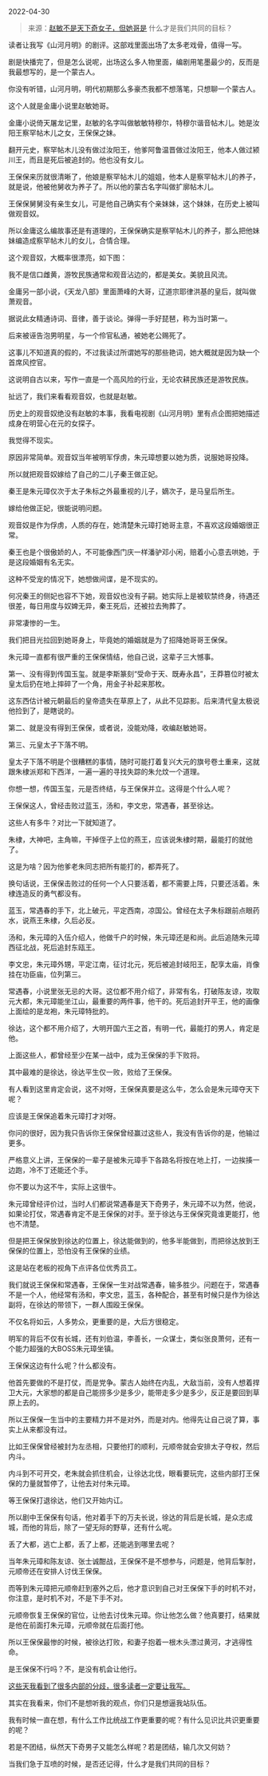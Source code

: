2022-04-30

> 来源：[赵敏不是天下奇女子，但她哥是](http://mp.weixin.qq.com/s?__biz=MzU0MjYwNDU2Mw==&mid=2247505261&idx=1&sn=332ad70eb8cdf0a2fcc1e08b1cb865f0&chksm=fb1ab911cc6d30073a9fa4861219b8f2f6acde366f95d2767edb629ed871b6a8a1a9076fbcea&scene=27#wechat_redirect)
> 什么才是我们共同的目标？

读者让我写《山河月明》的剧评。这部戏里面出场了太多老戏骨，值得一写。

  

剧是快播完了，但是怎么说呢，出场这么多人物里面，编剧用笔墨最少的，反而是我最想写的，是一个蒙古人。

  

你没有听错，山河月明，明代初期那么多豪杰我都不想落笔，只想聊一个蒙古人。

  

这个人就是金庸小说里赵敏她哥。

  

金庸小说倚天屠龙记里，赵敏的名字叫做敏敏特穆尔，特穆尔谐音帖木儿。她是汝阳王察罕帖木儿之女，王保保之妹。

  

翻开元史，察罕帖木儿没有做过汝阳王，他爹阿鲁温晋做过汝阳王，他本人做过颍川王，而且是死后被追封的。他也没有女儿。

  

王保保来历就很清晰了，他娘是察罕帖木儿的姐姐，他本人是察罕帖木儿的养子，就是说，他被他舅收为养子了。所以他的蒙古名字叫做扩廓帖木儿。

  

王保保舅舅没有亲生女儿，可是他自己确实有个亲妹妹，这个妹妹，在历史上被叫做观音奴。

  

所以金庸这么编故事还是有道理的，王保保确实是察罕帖木儿的养子，那么把他妹妹编造成察罕帖木儿的女儿，合情合理。

  

这个观音奴，大概率很漂亮，如下图：

  

  

我不是信口雌黄，游牧民族通常和观音沾边的，都是美女。美貌且风流。  

  

金庸另一部小说，《天龙八部》里面萧峰的大哥，辽道宗耶律洪基的皇后，就叫做萧观音。

  

据说此女精通诗词、音律，善于谈论。弹得一手好琵琶，称为当时第一。

  

后来被诬告泡男明星，与一个伶官私通，被她老公赐死了。

  

这事儿不知道真的假的，不过我读过所谓她写的那些艳词，她大概就是因为缺一个首席风控官。

  

这说明自古以来，写作一直是一个高风险的行业，无论农耕民族还是游牧民族。  

  

扯远了，我们来看看观音奴，也就是赵敏。  

  

历史上的观音奴绝没有赵敏的本事，我看电视剧《山河月明》里有点企图把她描述成身在明营心在元的女探子。

  

我觉得不现实。  

  

原因非常简单。观音奴当年被明军俘虏，朱元璋想要以她为质，说服她哥投降。

  

所以就把观音奴嫁给了自己的二儿子秦王做正妃。

  

秦王是朱元璋仅次于太子朱标之外最重视的儿子，嫡次子，是马皇后所生。

  

嫁给他做正妃，很能说明问题。  

  

观音奴是作为俘虏，人质的存在，她清楚朱元璋打她哥主意，不喜欢这段婚姻很正常。

  

秦王也是个很傲娇的人，不可能像西门庆一样潘驴邓小闲，赔着小心意去哄她，于是这段婚姻有名无实。  

  

这种不受宠的情况下，她想做间谍，是不现实的。

  

何况秦王的侧妃也容不下她，观音奴也没有子嗣。她实际上是被软禁终身，待遇还很差，每日用度与奴婢无异，秦王死后，还被拉去殉葬了。

  

非常凄惨的一生。

  

我们把目光拉回到她哥身上，毕竟她的婚姻就是为了招降她哥哥王保保。

  

朱元璋一直都有很严重的王保保情结，他自己说，这辈子三大憾事。  

  

第一、没有得到传国玉玺。就是李斯篆刻“受命于天、既寿永昌”，王莽篡位时被太皇太后扔在地上摔碎了一个角，用金子补起来那枚。

  

这东西估计被元朝最后的皇帝遗失在草原上了，从此不见踪影。后来清代皇太极说他捡到了，是瞎说的。  

  

第二、就是没有得到王保保，或者说，没能劝降，收编赵敏她哥。  

  

第三、元皇太子下落不明。

  

皇太子下落不明是个很糟糕的事情，随时可能打着复兴大元的旗号卷土重来，这就跟朱棣派郑和下西洋，一遍一遍的寻找失踪的朱允炆一个道理。  

  

你想一想，传国玉玺，元是否终结，与王保保并立。这得是个什么人呢？

  

王保保这人，曾经击败过蓝玉，汤和，李文忠，常遇春，甚至徐达。  

  

这些人有多牛？对比一下就知道了。  

  

朱棣，大神吧，主角嘛，干掉侄子上位的燕王，应该说朱棣时期，最能打的就他了。  

  

这是为啥？因为他爹老朱同志把所有能打的，都弄死了。  

  

换句话说，王保保击败过的任何一个人只要活着，都不需要上阵，只要还活着。朱棣连造反的勇气都没有。  

  

蓝玉，常遇春的手下，北上破元，平定西南，凉国公。曾经在太子朱标跟前点眼药水，说燕王朱棣，久后必反。

  

汤和，朱元璋的入伍介绍人，他做千户的时候，朱元璋还是和尚。此后追随朱元璋西征北战，死后追封东瓯王。

  

李文忠，朱元璋外甥，平定江南，征讨北元，死后被追封岐阳王，配享太庙，肖像挂在功臣庙，位列第三。

  

常遇春，小说里张无忌的大哥。这位都不用介绍了，非常有名，打破陈友谅，攻取元大都，朱元璋能坐江山，最重要的两件事，他干的。死后追封开平王，他的画像上面绘的是龙袍，朱元璋特批的。

  

徐达，这个都不用介绍了，大明开国六王之首，有明一代，最能打的男人，肯定是他。  

  

上面这些人，都曾经至少在某一战中，成为王保保的手下败将。  

  

其中最难的是徐达，徐达平生仅一败，败给了王保保。  

  

有人看到这里肯定会说，这不对呀，王保保真要是这么牛，怎么会是朱元璋夺天下呢？  

  

应该是王保保追着朱元璋打才对呀。  

  

你问的很好，因为我只告诉你王保保曾经赢过这些人，我没有告诉你的是，他输过更多。  

  

严格意义上讲，王保保的一辈子是被朱元璋手下各路名将按在地上打，一边挨揍一边跑，冷不丁还能还个手。  

  

你不要以为这不牛，实际上这很牛。  

  

朱元璋曾经评价过，当时人们都说常遇春是天下奇男子，朱元璋不以为然，他说，如果论打仗，常遇春肯定不是王保保的对手。至于徐达与王保保究竟谁更能打，他也不清楚。

  

但是把王保保放到徐达的位置上，徐达能做到的，他多半能做到，而把徐达放到王保保的位置上，恐怕没有王保保的业绩。

  

这是站在老板的视角下点评各位优秀员工。  

  

我们就说王保保和常遇春，王保保一生对战常遇春，输多胜少。问题在于，常遇春不是一个人，他经常有汤和，李文忠，蓝玉，各种配合，甚至有时候只是作为徐达副将，在徐达的带领下，一群人围殴王保保。

  

不仅名将如云，人多势众，更重要的是，大后方很稳定。  

  

明军的背后不仅有长城，还有刘伯温，李善长，一众谋士，类似张良萧何，还有一个能力超强的大BOSS朱元璋坐镇。  

  

王保保这边有什么呢？什么都没有。  

  

他首先要做的不是打仗，而是党争。蒙古人始终在内乱，大敌当前，没有人想着捍卫大元，大家想的都是自己能捞多少是多少，能带走多少是多少，反正是要回到草原上去的。

  

所以王保保一生当中的主要精力并不是对外，而是对内。他得先让自己说了算，事实上从来都没有过。

  

比如王保保曾经被封为左丞相，只要他打的顺利，元顺帝就会安排太子夺权，然后内斗。

  

内斗到不可开交，老朱就会抓住机会，让徐达北伐，眼看要玩完，这些内部打王保保的力量就暂停了，让他去对付朱元璋。

  

等王保保打退徐达，他们又开始内讧。

  

所以剧中王保保有句话，他对着手下的万夫长说，徐达的背后是长城，是众志成城，而他的背后，除了一望无际的野草，还有什么呢。

  

丢了大都，逃亡上都，丢了上都，还能逃到哪里去呢？  

  

当年朱元璋和陈友谅、张士诚酣战，王保保不是不想参与，问题是，他背后掣肘，元顺帝还在安排人讨伐王保保。

  

而等到朱元璋把元顺帝赶到塞外之后，他才意识到自己对王保保下手的时机不对，你注意，是时机不对，不是下手不对。

  

元顺帝恢复王保保的官位，让他去讨伐朱元璋。你让他怎么做？他真要打，结果就是他在前面打朱元璋，元顺帝就在后面打他。

  

所以王保保最惨的时候，被徐达打败，和妻子抱着一根木头漂过黄河，才逃得性命。  

  

是王保保不行吗？不，是没有机会让他行。  

  

[这些天我看到了很多内部的分歧，很多读者一定要让我写。](http://mp.weixin.qq.com/s?__biz=MzU3NDc5Nzc0NQ==&mid=2247515433&idx=2&sn=c2ebb2d58bb8ead50f79d10d2a80c0e2&chksm=fd2e1ff7ca5996e1f5cdf2bcd61bd9a3bb2288485ecffee1bfc625f0fe77a31083e6f51643c7&scene=21#wechat_redirect)  

  

其实在我看来，你们不是想听我的观点，你们只是想逼我站队伍。

  

我有时候一直在想，有什么工作比统战工作更重要的呢？有什么见识比共识更重要的呢？

  

若是不团结，纵然天下奇男子又能怎么样呢？若是团结，输几次又何妨？

  

当我们急于互喷的时候，是否还记得，什么才是我们共同的目标？

